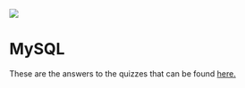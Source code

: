 ![](https://img.shields.io/badge/Microverse-blueviolet)

# MySQL

These are the answers to the quizzes that can be found [here.](https://sqlzoo.net/wiki/SELECT_basics)
